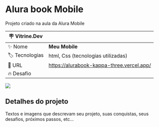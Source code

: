 # Alura book Mobile

Projeto criado na aula da Alura Mobile

| :placard: Vitrine.Dev |     |
| -------------  | --- |
| :sparkles: Nome        | **Meu Mobile**
| :label: Tecnologias | html, Css (tecnologias utilizadas)
| :rocket: URL         | https://alurabook-kappa-three.vercel.app/
| :fire: Desafio     | 

<!-- Inserir imagem com a #vitrinedev ao final do link -->
![](https://via.placeholder.com/1200x500.png?text=imagem+lindona+do+meu+projeto#vitrinedev)

## Detalhes do projeto

Textos e imagens que descrevam seu projeto, suas conquistas, seus desafios, próximos passos, etc...
